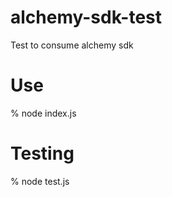 # alchemy-sdk-test
Test to consume alchemy sdk

# Use 
% node index.js

# Testing

% node test.js



